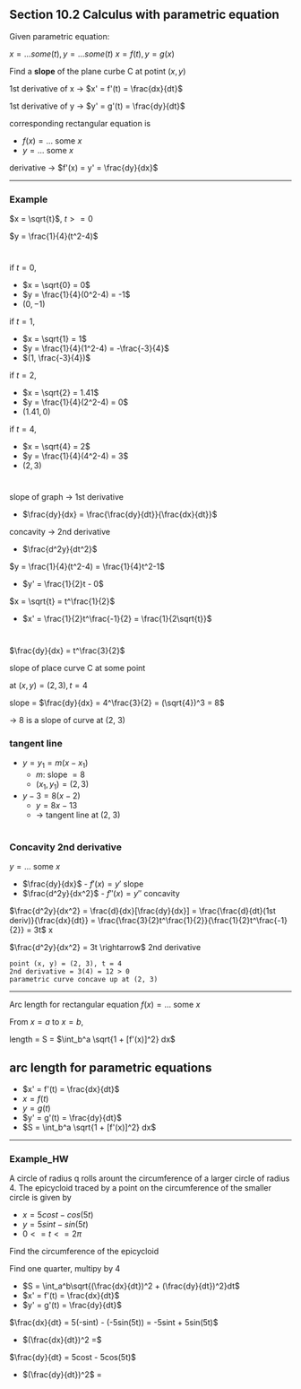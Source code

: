 ## Section 10.2  Calculus with parametric equation ##

Given parametric equation:

$x = ...some (t), y = ...some(t)$
$x = f(t), y = g(x)$

Find a **slope** of the plane curbe C at potint $(x, y)$

1st derivative of x $\rightarrow$ $x' = f'(t) = \frac{dx}{dt}$

1st derivative of y $\rightarrow$ $y' = g'(t) = \frac{dy}{dt}$

corresponding rectangular equation is 
- $f(x) = ...$ some $x$
- $y = ...$ some $x$

derivative $\rightarrow$ $f'(x) = y' = \frac{dy}{dx}$
___
### Example ###
$x = \sqrt{t}$,  $t >= 0$

$y = \frac{1}{4}(t^2-4)$
#

if $t = 0$,
- $x = \sqrt{0} = 0$
- $y = \frac{1}{4}(0^2-4) = -1$
- $(0, -1)$

if $t = 1$,
- $x = \sqrt{1} = 1$
- $y = \frac{1}{4}(1^2-4) = -\frac{-3}{4}$
- $(1, \frac{-3}{4})$

if $t = 2$,
- $x = \sqrt{2} = 1.41$
- $y = \frac{1}{4}(2^2-4) = 0$
- $(1.41, 0)$

if $t = 4$,
- $x = \sqrt{4} = 2$
- $y = \frac{1}{4}(4^2-4) = 3$
- $(2, 3)$
#

slope of graph $\rightarrow$ 1st derivative

- $\frac{dy}{dx} = \frac{\frac{dy}{dt}}{\frac{dx}{dt}}$

concavity $\rightarrow$ 2nd derivative
- $\frac{d^2y}{dt^2}$

$y = \frac{1}{4}(t^2-4) = \frac{1}{4}t^2-1$
- $y'  = \frac{1}{2}t - 0$

$x = \sqrt{t} = t^\frac{1}{2}$
- $x' = \frac{1}{2}t^\frac{-1}{2} = \frac{1}{2\sqrt{t}}$
#
$\frac{dy}{dx} = t^\frac{3}{2}$

slope of place curve C at some point

at $(x, y) = (2, 3), t = 4$

slope = $\frac{dy}{dx} = 4^\frac{3}{2} = (\sqrt{4})^3 = 8$

$\rightarrow$ 8 is a slope of curve at (2, 3)

### tangent line ###
- $y = y_1 = m(x - x_1)$
  - $m$: slope $= 8$
  - $(x_1, y_1) = (2, 3)$
- $y - 3 = 8(x - 2)$
  - $y = 8x - 13$
  - $\rightarrow$ tangent line at (2, 3)
#

### Concavity 2nd derivative ###

$y = ...$ some $x$

- $\frac{dy}{dx}$ - $f'(x) = y'$ slope
- $\frac{d^2y}{dx^2}$ - $f''(x) = y''$ concavity

$\frac{d^2y}{dx^2} = \frac{d}{dx}[\frac{dy}{dx}] = \frac{\frac{d}{dt}(1st deriv)}{\frac{dx}{dt}} = \frac{\frac{3}{2}t^\frac{1}{2}}{\frac{1}{2}t^\frac{-1}{2}} = 3t$
x

$\frac{d^2y}{dx^2} = 3t \rightarrow$ 2nd derivative

    point (x, y) = (2, 3), t = 4
    2nd derivative = 3(4) = 12 > 0
    parametric curve concave up at (2, 3)

___
Arc length for rectangular equation $f(x) = ...$ some $x$

From $x = a$ to $x = b$,

length = S = $\int_b^a \sqrt{1 + [f'(x)]^2} dx$

## arc length for parametric equations 
- $x' = f'(t) = \frac{dx}{dt}$
- $x = f(t)$
- $y = g(t)$
- $y' = g'(t) = \frac{dy}{dt}$
- $S = \int_b^a \sqrt{1 + [f'(x)]^2} dx$
___
### Example_HW

A circle of radius q rolls arount the circumference of a larger circle of radius 4. The epicycloid traced  by a point on the circumference of the smaller circle is given by 
- $x = 5cost - cos(5t)$
- $y= 5sint - sin(5t)$
- $0 <= t <= 2\pi$

Find the circumference of the epicycloid

Find one quarter, multipy by 4
- $S = \int_a^b\sqrt{(\frac{dx}{dt})^2 + (\frac{dy}{dt})^2}dt$
- $x' = f'(t) = \frac{dx}{dt}$
- $y' = g'(t) = \frac{dy}{dt}$

$\frac{dx}{dt} = 5(-sint) - (-5sin(5t)) = -5sint + 5sin(5t)$
- $(\frac{dx}{dt})^2 =$

$\frac{dy}{dt} = 5cost - 5cos(5t)$
- $(\frac{dy}{dt})^2$ = 